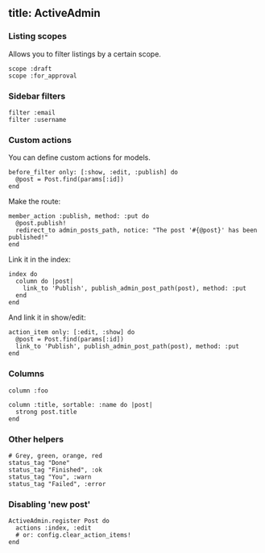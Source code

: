 title: ActiveAdmin
---

### Listing scopes

Allows you to filter listings by a certain scope.

    scope :draft
    scope :for_approval

### Sidebar filters

    filter :email
    filter :username

### Custom actions

You can define custom actions for models.

    before_filter only: [:show, :edit, :publish] do
      @post = Post.find(params[:id])
    end

Make the route:

    member_action :publish, method: :put do
      @post.publish!
      redirect_to admin_posts_path, notice: "The post '#{@post}' has been published!"
    end

Link it in the index:

    index do
      column do |post|
        link_to 'Publish', publish_admin_post_path(post), method: :put
      end
    end

And link it in show/edit:

    action_item only: [:edit, :show] do
      @post = Post.find(params[:id])
      link_to 'Publish', publish_admin_post_path(post), method: :put
    end

### Columns

    column :foo

    column :title, sortable: :name do |post|
      strong post.title
    end

### Other helpers

    # Grey, green, orange, red
    status_tag "Done"
    status_tag "Finished", :ok
    status_tag "You", :warn
    status_tag "Failed", :error

### Disabling 'new post'

    ActiveAdmin.register Post do
      actions :index, :edit
      # or: config.clear_action_items!
    end
